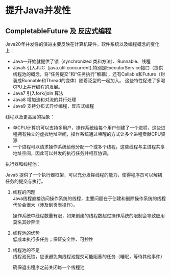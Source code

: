 # 提升Java并发性

## CompletableFuture 及 反应式编程
Java20年并发性的演进主要反映在计算机硬件，软件系统以及编程概念的变化上：
+ Java一开始就提供了锁（synchronized 类和方法）、Runnable、线程
+ Java5 引入JUC（java.util.concurrent),特别是ExecutorService接口（提供线程池的概念，将“任务提交”和“任务执行”解耦），还有Callable和Future（封装成Runnable和Thread的变体）随着泛型的一起加入。
这些特性促进了多喝CPU上并行编程的发展。
+ Java7 引入fork/join 算法
+ Java8 增加流和对流的并行处理
+ Java9 支持分布式异步编程，反应式编程

线程以及更高层的抽象：
* 单CPU计算机可以支持多用户，操作系统给每个用户创建了一个进程，这些进程拥有独立的虚拟地址空间，操作系统通过唤醒的方式让多个进程贡献CPU资源
* 一个进程可以请求操作系统给他分配一个或多个线程，这些线程与主进程共享地址空间，因此可以并发的执行任务并相互协调。

执行器和线程池：  

Java5 提供了一个执行器框架，可以充分发挥线程的能力，使得程序员可以解耦任务的提交与执行。
1. 线程的问题  
    Java线程直接访问操作系统的线程，主要问题在于创建和删除操作系统的线程代价会很大（涉及到页表操作）。  
    
    操作系统中线程数量有限，如果创建的线程数超过操作系统的限制会导致应用莫名其妙奔溃
    
2. 线程池的优势  
    低成本执行多任务；保证安全性、可控性
    
3. 线程池的不足  
    线程池死锁，应该避免向线程池提交可能阻塞的任务（睡眠，等待其他事件）  
    
    确保退出程序之前关闭每一个线程池
    

